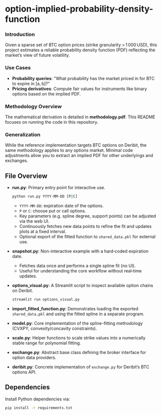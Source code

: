 # option-implied-probability-density-function

### Introduction

Given a sparse set of BTC option prices (strike granularity > 1 000 USD), this project estimates a reliable probability density function (PDF) reflecting the market’s view of future volatility.

### Use Cases

- **Probability queries**: "What probability has the market priced in for BTC to expire in [a, b]?"
- **Pricing derivatives**: Compute fair values for instruments like binary options based on the implied PDF.

### Methodology Overview

The mathematical derivation is detailed in **methodology.pdf**. This README focuses on running the code in this repository.

### Generalization

While the reference implementation targets BTC options on Deribit, the same methodology applies to any options market. Minimal code adjustments allow you to extract an implied PDF for other underlyings and exchanges.

## File Overview

- **run.py**: Primary entry point for interactive use.
  ```bash
  python run.py YYYY-MM-DD [P|C]
  ```
  - `YYYY-MM-DD`: expiration date of the options.
  - `P` or `C`: choose put or call options.
  - Key parameters (e.g. spline degree, support points) can be adjusted via the web UI.
  - Continuously fetches new data points to refine the fit and updates plots at a fixed interval.
  - Optional export of the fitted function to `shared_data.pkl` for external use.

- **snapshot.py**: Non-interactive example with a hard‑coded expiration date.
  - Fetches data once and performs a single spline fit (no UI).
  - Useful for understanding the core workflow without real‑time updates.

- **options_visual.py**: A Streamlit script to inspect available option chains on Deribit.
  ```bash
  streamlit run options_visual.py
  ```

- **import_fitted_function.py**: Demonstrates loading the exported `shared_data.pkl` and using the fitted spline in a separate program.

- **model.py**: Core implementation of the spline-fitting methodology (CVXPY, convexity/concavity constraints).

- **scale.py**: Helper functions to scale strike values into a numerically stable range for polynomial fitting.

- **exchange.py**: Abstract base class defining the broker interface for option data providers.

- **deribit.py**: Concrete implementation of `exchange.py` for Deribit’s BTC options API.

## Dependencies

Install Python dependencies via:
```bash
pip install -r requirements.txt
```
